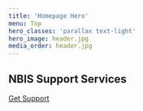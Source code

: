 ```yaml
---
title: 'Homepage Hero'
menu: Top
hero_classes: 'parallax text-light'
hero_image: header.jpg
media_order: header.jpg
---
```



## NBIS Support Services

[Get Support](https://nbis.se/support/?classes=btn,btn-primary,btn-lg&target=_blank)





